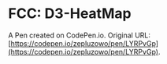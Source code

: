# FCC: D3-HeatMap

A Pen created on CodePen.io. Original URL: [https://codepen.io/zepluzowo/pen/LYRPvGp](https://codepen.io/zepluzowo/pen/LYRPvGp).


